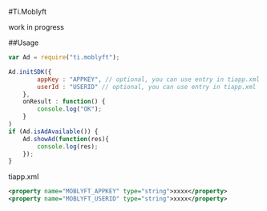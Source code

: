 #Ti.Moblyft

work in progress

##Usage
```javascript
var Ad = require("ti.moblyft");

Ad.initSDK({
		appKey : "APPKEY", // optional, you can use entry in tiapp.xml
		userId : "USERID" // optional, you can use entry in tiapp.xml
	}, 
	onResult : function() {
		console.log("OK");
	}
)
if (Ad.isAdAvailable()) {
	Ad.showAd(function(res){
		console.log(res);
	});
}
```

tiapp.xml
```xml
<property name="MOBLYFT_APPKEY" type="string">xxxx</property>
<property name="MOBLYFT_USERID" type="string">xxxx</property>
```
